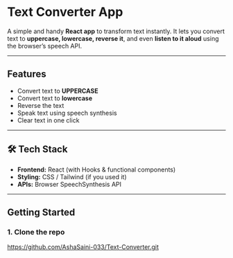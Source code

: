 
# Text Converter App  

A simple and handy **React app** to transform text instantly. It lets you convert text to **uppercase, lowercase, reverse it**, and even **listen to it aloud** using the browser’s speech API.  

---

## Features  
- Convert text to **UPPERCASE**  
-  Convert text to **lowercase**  
-  Reverse the text  
-  Speak text using speech synthesis  
-  Clear text in one click  

---

## 🛠️ Tech Stack  
- **Frontend:** React (with Hooks & functional components)  
- **Styling:** CSS / Tailwind (if you used it)  
- **APIs:** Browser SpeechSynthesis API  

---

##  Getting Started  

### 1. Clone the repo  
https://github.com/AshaSaini-033/Text-Converter.git

